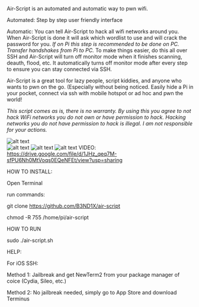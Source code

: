 Air-Script is an automated and automatic way to pwn wifi. 


Automated: Step by step user friendly interface


Automatic: You can tell Air-Script to hack all wifi networks around you.
When Air-Script is done it will ask which wordlist to use and will crack the password for you.
*If on Pi this step is recommended to be done on PC. Transfer handshakes from Pi to PC.*
To make things easier, do this all over SSH and Air-Script will turn off monitor mode when it finishes scanning, deauth, flood, etc. 
It automatically turns off monitor mode after every step to ensure you can stay connected via SSH. 


Air-Script is a great tool for lazy people, script kiddies, and anyone who wants to pwn on the go. (Especially without being noticed. 
Easily hide a Pi in your pocket, connect via ssh with mobile hotspot or ad hoc and pwn the world!
 


*This script comes as is, there is no warranty.*
*By using this you agree to not hack WiFi networks you do not own or have permission to hack.*
*Hacking networks you do not have permission to hack is illegal. I am not responsible for your actions.*
	
![alt text](https://raw.githubusercontent.com/B3ND1X/air-script-img/main/Screenshot%202021-04-24%2010%3A47%3A26.png)	
![alt text](https://raw.githubusercontent.com/B3ND1X/air-script-img/main/IMG_0977.PNG)
![alt text](https://raw.githubusercontent.com/B3ND1X/air-script-img/main/IMG_0978.PNG)
![alt text](https://github.com/B3ND1X/air-script-mobile/blob/main/img/IMG1.JPG)
VIDEO:
https://drive.google.com/file/d/1JHz_qeq7M-sfPU6Nh0MtVoqs0EQeNFEt/view?usp=sharing
							               
		
		
HOW TO INSTALL:

Open Terminal

run commands: 

git clone https://github.com/B3ND1X/air-script

chmod -R 755 /home/pi/air-script


HOW TO RUN

sudo ./air-script.sh

HELP:

For iOS SSH: 


Method 1: Jailbreak and get NewTerm2 from your package manager of coice (Cydia, Sileo, etc.)

Method 2: No jailbreak needed, simply go to App Store and download Terminus
